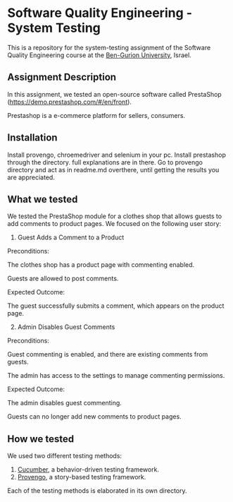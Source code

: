 # Software Quality Engineering - System Testing
This is a repository for the system-testing assignment of the Software Quality Engineering course at the [Ben-Gurion University](https://in.bgu.ac.il/), Israel.

## Assignment Description
In this assignment, we tested an open-source software called PrestaShop (https://demo.prestashop.com/#/en/front).

Prestashop is a e-commerce platform for sellers, consumers.
## Installation
Install provengo, chroemedriver and selenium in your pc. 
Install prestashop through the directory. full explanations are in there.
Go to provengo directory and act as in readme.md overthere, until getting the results you are appreciated.



## What we tested
We tested the PrestaShop module for a clothes shop that allows guests to add comments to product pages. We focused on the following user story:

1. Guest Adds a Comment to a Product

Preconditions:

The clothes shop has a product page with commenting enabled.

Guests are allowed to post comments.

Expected Outcome:

The guest successfully submits a comment, which appears on the product page.

2. Admin Disables Guest Comments

Preconditions:

Guest commenting is enabled, and there are existing comments from guests.

The admin has access to the settings to manage commenting permissions.

Expected Outcome:

The admin disables guest commenting.

Guests can no longer add new comments to product pages.



## How we tested
We used two different testing methods:
1. [Cucumber](https://cucumber.io/), a behavior-driven testing framework.
2. [Provengo](https://provengo.tech/), a story-based testing framework.

Each of the testing methods is elaborated in its own directory. 

